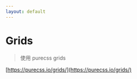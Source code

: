```yaml
---
layout: default
---
```


# Grids

> 使用 purecss grids

[https://purecss.io/grids/](https://purecss.io/grids/)